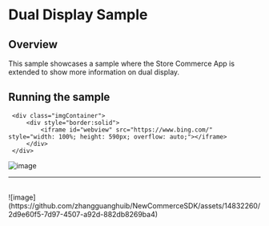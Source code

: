 # Dual Display Sample
## Overview
This sample showcases a sample where the Store Commerce App is extended to show more information on dual display.

## Running the sample
```
 <div class="imgContainer">
     <div style="border:solid">
         <iframe id="webview" src="https://www.bing.com/" style="width: 100%; height: 590px; overflow: auto;"></iframe>
     </div>
 </div>
```
![image](https://github.com/zhangguanghuib/NewCommerceSDK/assets/14832260/c88c3aeb-4e26-4c58-910c-1fbe4ecea5b0)
<hr/><br/>
![image](https://github.com/zhangguanghuib/NewCommerceSDK/assets/14832260/2d9e60f5-7d97-4507-a92d-882db8269ba4)
